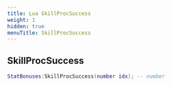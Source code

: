 ```yaml
---
title: Lua SkillProcSuccess
weight: 1
hidden: true
menuTitle: SkillProcSuccess
---
```

## SkillProcSuccess
```lua
StatBonuses:SkillProcSuccess(number idx); -- number
```